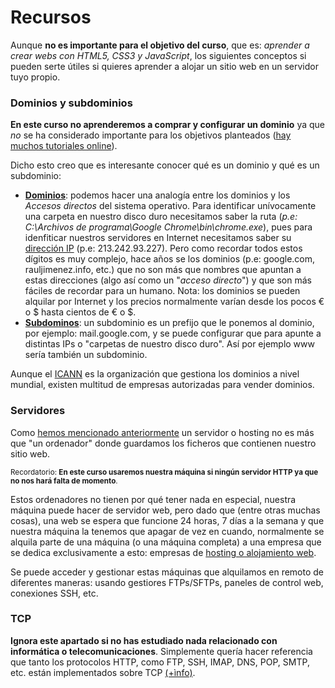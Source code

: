 # Recursos

Aunque **no es importante para el objetivo del curso**, que es: *aprender a crear webs con HTML5, CSS3 y JavaScript*, los siguientes conceptos si pueden serte útiles si quieres aprender a alojar un sitio web en un servidor tuyo propio.

### Dominios y subdominios

**En este curso no aprenderemos a comprar y configurar un dominio** ya que *no* se ha considerado importante para los objetivos planteados ([hay muchos tutoriales online](https://www.google.es/webhp?ie=UTF-8#q=comprar%20y%20configurar%20un%20dominio)). 

Dicho esto creo que es interesante conocer qué es un dominio y qué es un subdominio:
- **[Dominios](https://es.wikipedia.org/wiki/Dominio_de_Internet)**: podemos hacer una analogía entre los dominios y los *Accesos directos* del sistema operativo. Para identificar unívocamente una carpeta en nuestro disco duro necesitamos saber la ruta (*p.e: C:\Archivos de programa\Google Chrome\bin\chrome.exe*), pues para idenfiticar nuestros servidores en Internet necesitamos saber su [dirección IP](https://es.wikipedia.org/wiki/Direcci%C3%B3n_IP) (p.e: 213.242.93.227). Pero como recordar todos estos dígitos es muy complejo, hace años se los dominios (p.e: google.com, rauljimenez.info, etc.) que no son más que nombres que apuntan a estas direcciones (algo así como un "*acceso directo*") y que son más fáciles de recordar para un humano. Nota: los dominios se pueden alquilar por Internet y los precios normalmente varían desde los pocos € o $ hasta cientos de € o $. 
- **[Subdominos](https://es.wikipedia.org/wiki/Subdominio)**: un subdominio es un prefijo que le ponemos al dominio, por ejemplo: mail.google.com, y se puede configurar que para apunte a distintas IPs o "carpetas de nuestro disco duro". Así por ejemplo www sería también un subdominio.

Aunque el [ICANN](https://www.icann.org/) es la organización que gestiona los dominios a nivel mundial, existen multitud de empresas autorizadas para vender dominios.

### Servidores
Como [hemos mencionado anteriormente](servidores_web_y_http.html) un servidor o hosting no es más que "un ordenador" donde guardamos los ficheros que contienen nuestro sitio web.

<small>Recordatorio: **En este curso usaremos nuestra máquina si ningún servidor HTTP ya que no nos hará falta de momento**.</small>

Estos ordenadores no tienen por qué tener nada en especial, nuestra máquina puede hacer de servidor web, pero dado que (entre otras muchas cosas), una web se espera que funcione 24 horas, 7 días a la semana y que nuestra máquina la tenemos que apagar de vez en cuando, normalmente se alquila parte de una máquina (o una máquina completa) a una empresa que se dedica exclusivamente a esto: empresas de [hosting o alojamiento web](https://es.wikipedia.org/wiki/Alojamiento_web).

Se puede acceder y gestionar estas máquinas que alquilamos en remoto de diferentes maneras: usando gestiores FTPs/SFTPs, paneles de control web, conexiones SSH, etc.

### TCP
**Ignora este apartado si no has estudiado nada relacionado con informática o telecomunicaciones**. Simplemente quería hacer referencia que tanto los protocolos HTTP, como FTP, SSH, IMAP, DNS, POP, SMTP, etc. están implementados sobre TCP [(+ìnfo)](https://en.wikipedia.org/wiki/Transmission_Control_Protocol).